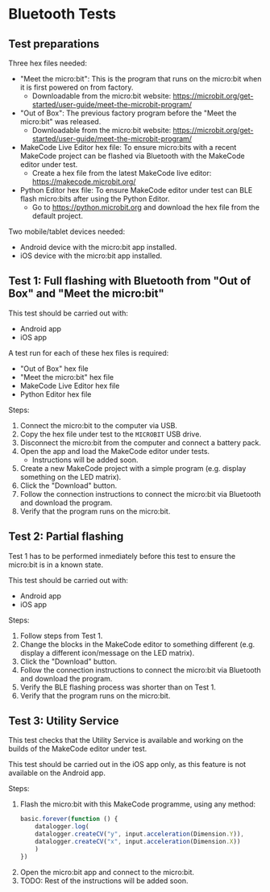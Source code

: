 # Bluetooth Tests

## Test preparations

Three hex files needed:
- "Meet the micro:bit": This is the program that runs on the micro:bit when
  it is first powered on from factory.
    - Downloadable from the micro:bit website:
      https://microbit.org/get-started/user-guide/meet-the-microbit-program/
- "Out of Box": The previous factory program before the
  "Meet the micro:bit" was released.
    - Downloadable from the micro:bit website:
      https://microbit.org/get-started/user-guide/meet-the-microbit-program/
- MakeCode Live Editor hex file: To ensure micro:bits with a recent MakeCode
  project can be flashed via Bluetooth with the MakeCode editor under test.
    - Create a hex file from the latest MakeCode live editor:
      https://makecode.microbit.org/
- Python Editor hex file: To ensure MakeCode editor under test can BLE flash
  micro:bits after using the Python Editor.
    - Go to https://python.microbit.org and download the hex file
      from the default project.

Two mobile/tablet devices needed:
- Android device with the micro:bit app installed.
- iOS device with the micro:bit app installed.

## Test 1: Full flashing with Bluetooth from "Out of Box" and "Meet the micro:bit"

This test should be carried out with:
- Android app
- iOS app

A test run for each of these hex files is required:
- "Out of Box" hex file
- "Meet the micro:bit" hex file
- MakeCode Live Editor hex file
- Python Editor hex file

Steps:
1. Connect the micro:bit to the computer via USB.
2. Copy the hex file under test to the `MICROBIT` USB drive.
3. Disconnect the micro:bit from the computer and connect a battery pack.
4. Open the app and load the MakeCode editor under tests.
    - Instructions will be added soon.
5. Create a new MakeCode project with a simple program (e.g. display
   something on the LED matrix).
6. Click the "Download" button.
7. Follow the connection instructions to connect the micro:bit via Bluetooth
   and download the program.
8. Verify that the program runs on the micro:bit.

## Test 2: Partial flashing

Test 1 has to be performed inmediately before this test to ensure the micro:bit
is in a known state.

This test should be carried out with:
- Android app
- iOS app

Steps:
1. Follow steps from Test 1.
2. Change the blocks in the MakeCode editor to something different
   (e.g. display a different icon/message on the LED matrix).
3. Click the "Download" button.
4. Follow the connection instructions to connect the micro:bit via Bluetooth
   and download the program.
5. Verify the BLE flashing process was shorter than on Test 1.
6. Verify that the program runs on the micro:bit.

## Test 3: Utility Service

This test checks that the Utility Service is available and working on
the builds of the MakeCode editor under test.

This test should be carried out in the iOS app only,
as this feature is not available on the Android app.

Steps:
1. Flash the micro:bit with this MakeCode programme, using any method:
    ```javascript
    basic.forever(function () {
        datalogger.log(
        datalogger.createCV("y", input.acceleration(Dimension.Y)),
        datalogger.createCV("x", input.acceleration(Dimension.X))
        )
    })
    ```
2. Open the micro:bit app and connect to the micro:bit.
3. TODO: Rest of the instructions will be added soon.
